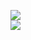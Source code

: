 [![](https://img.shields.io/badge/Made%20With-Github%20Spray-lightgrey.svg?style=for-the-badge&logo=github)](https://github.com/Annihil/github-spray#20078)  
[![](https://i.imgur.com/2DrTn0Z.gif)](https://github.com/Annihil/github-spray)